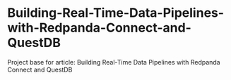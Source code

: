 # Building-Real-Time-Data-Pipelines-with-Redpanda-Connect-and-QuestDB
Project base for article: Building Real-Time Data Pipelines with Redpanda Connect and QuestDB
